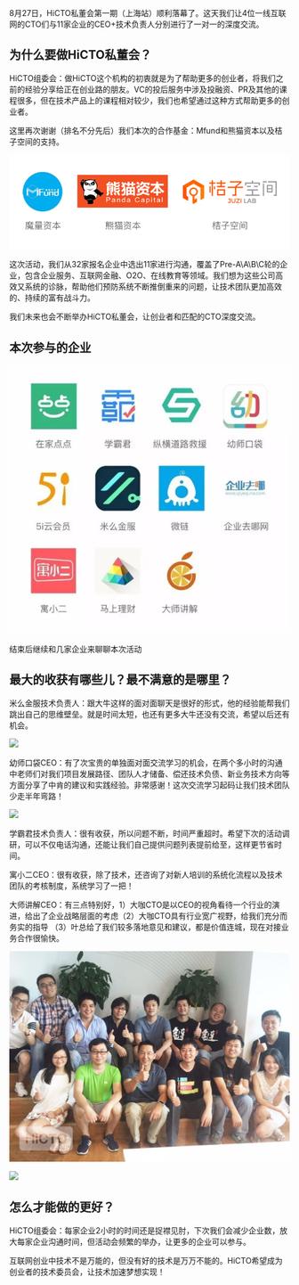 <!-- $title: 让技术团队至少少走半年弯路 | HiCTO私董会 -->
<!-- $date: 2016-08-30 -->

8月27日，HiCTO私董会第一期（上海站）顺利落幕了。这天我们让4位一线互联网的CTO们与11家企业的CEO+技术负责人分别进行了一对一的深度交流。

## 为什么要做HiCTO私董会？

HiCTO组委会：做HiCTO这个机构的初衷就是为了帮助更多的创业者，将我们之前的经验分享给正在创业路的朋友。VC的投后服务中涉及投融资、PR及其他的课程很多，但在技术产品上的课程相对较少，我们也希望通过这种方式帮助更多的创业者。

这里再次谢谢（排名不分先后）我们本次的合作基金：Mfund和熊猫资本以及桔子空间的支持。

![](/static/news/images/upload-ueditor-image-20160829-1472463867557082200.jpg)

这次活动，我们从32家报名企业中选出11家进行沟通，覆盖了Pre-A\A\B\C轮的企业，包含企业服务、互联网金融、O2O、在线教育等领域。我们想为这些公司高效又系统的诊脉，帮助他们预防系统不断推倒重来的问题，让技术团队更加高效的、持续的富有战斗力。

我们未来也会不断举办HiCTO私董会，让创业者和匹配的CTO深度交流。

## 本次参与的企业

![](/static/news/images/002-startups-640.jpg)

结束后继续和几家企业来聊聊本次活动

## 最大的收获有哪些儿？最不满意的是哪里？

米么金服技术负责人：跟大牛这样的面对面聊天是很好的形式，他的经验能帮我们跳出自己的思维壁垒。就是时间太短，也还有更多大牛还没有交流，希望以后还有机会。

![](http://7xo6kd.com1.z0.glb.clouddn.com/upload-ueditor-image-20160829-1472464207908010342.jpg)

幼师口袋CEO：有了次宝贵的单独面对面交流学习的机会，在两个多小时的沟通中老师们对我们项目发展路径、团队人才储备、偿还技术负债、新业务技术方向等方面分享了中肯的建议和实践经验。非常感谢！这次交流学习起码让我们技术团队少走半年弯路！

![](http://7xo6kd.com1.z0.glb.clouddn.com/upload-ueditor-image-20160830-1472526600452049213.jpg)

学霸君技术负责人：很有收获，所以问题不断，时间严重超时。希望下次的活动调研，可以不仅电话沟通，还能让我们自己提供问题列表提前给至，这样更节省时间。

寓小二CEO：很有收获，除了技术，还咨询了对新人培训的系统化流程以及技术团队的考核制度，系统学习了一把！

大师讲解CEO：有三点特别好，1）大咖CTO是以CEO的视角看待一个行业的演进，给出了企业战略层面的考虑（2）大咖CTO具有行业宽广视野，给我们充分而务实的指导 （3）叶总给了我们较多落地意见和建议，都是价值连城，现在对接业务合作很愉快。

![](/static/news/images/upload-ueditor-image-20160829-1472463999782065168.jpg)

![](http://7xo6kd.com1.z0.glb.clouddn.com/upload-ueditor-image-20160830-1472526765761047194.jpg)

## 怎么才能做的更好？

HiCTO组委会：每家企业2小时的时间还是捉襟见肘，下次我们会减少企业数，放大每家企业沟通时间，但活动会频繁的举办，让更多的企业可以参与。

互联网创业中技术不是万能的，但没有好的技术是万万不能的。HiCTO希望成为创业者的技术委员会，让技术加速梦想实现！
